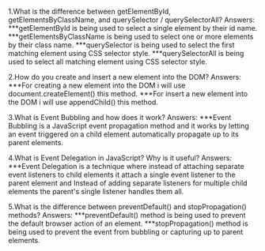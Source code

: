 <!-- Questions and Answers -->

<!-- Question 1 -->
1.What is the difference between getElementById, getElementsByClassName, and querySelector / querySelectorAll?
Answers: 
***getElementById is being used to select a single element by their id name.
***getElementsByClassName is being used to select one or more elements by their class name.
***querySelector is being used to select the first matching element using CSS selector style.
***querySelectorAll is being used to select all matching element using CSS selector style.
<!-- Question 2 -->
2.How do you create and insert a new element into the DOM?
Answers:
***For creating a new element into the DOM i will use document.createElement() this method.
***For insert a new element into the DOM i will use appendChild() this method.
<!-- Question 3 -->
3.What is Event Bubbling and how does it work?
Answers:
***Event Bubbling is a JavaScript event propagation method and it works by letting an event triggered on a child element automatically propagate up to its parent elements.
<!-- Question 4 -->
4.What is Event Delegation in JavaScript? Why is it useful?
Answers:
***Event Delegation is a technique where instead of attaching separate event listeners to child elements it attach a single event listener to the parent element and Instead of adding separate listeners for multiple child elements the parent's single listener handles them all.
<!-- Question 5 -->
5.What is the difference between preventDefault() and stopPropagation() methods?
Answers:
***preventDefault() method is being used to prevent the default browser action of an element.
***stopPropagation() method is being used to prevent the event from bubbling or capturing up to parent elements.